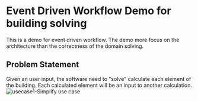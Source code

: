 # Event Driven Workflow Demo for building solving
This is a demo for event driven workflow. The demo more focus on the architecture than the correctness of the domain solving.

## Problem Statement
Given an user input, the software need to "solve" calculate each element of the building. Each calculated element will be an input to another calculation. 
![usecase1-Simplify use case](https://user-images.githubusercontent.com/6212089/180974104-106ab1d8-d839-44fb-a006-9dc58ab930a4.jpg)
